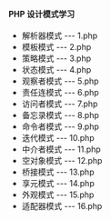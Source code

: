 #### PHP 设计模式学习

- 解析器模式  --- 1.php
- 模板模式    --- 2.php
- 策略模式    --- 3.php
- 状态模式    --- 4.php
- 观察者模式   --- 5.php
- 责任连模式   --- 6.php
- 访问者模式   --- 7.php
- 备忘录模式   --- 8.php
- 命令者模式   --- 9.php
- 迭代模式   --- 10.php
- 中介者模式   --- 11.php
- 空对象模式   --- 12.php
- 桥接模式   --- 13.php
- 享元模式   --- 14.php
- 外观模式   --- 15.php
- 适配器模式   --- 16.php
